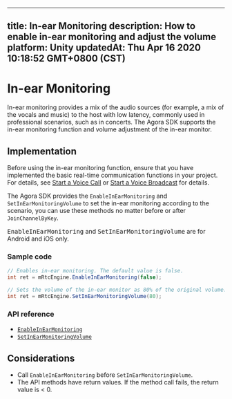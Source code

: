 
---
title: In-ear Monitoring
description: How to enable in-ear monitoring and adjust the volume
platform: Unity
updatedAt: Thu Apr 16 2020 10:18:52 GMT+0800 (CST)
---
# In-ear Monitoring
In-ear monitoring provides a mix of the audio sources (for example, a mix of the vocals and music) to the host with low latency, commonly used in professional scenarios, such as in concerts.
The Agora SDK supports the in-ear monitoring function and volume adjustment of the in-ear monitor.

## Implementation

Before using the in-ear monitoring function, ensure that you have implemented the basic real-time communication functions in your project. For details, see [Start a Voice Call](../../en/Interactive%20Broadcast/start_call_audio_unity.md) or [Start a Voice Broadcast](../../en/Interactive%20Broadcast/start_live_audio_unity.md) for details.

The Agora SDK provides the `EnableInEarMonitoring` and `SetInEarMonitoringVolume` to set the in-ear monitoring according to the scenario, you can use these methods no matter before or after `JoinChannelByKey`.

<div class="alert note"><tt>EnableInEarMonitoring</tt> and <tt>SetInEarMonitoringVolume</tt> are for Android and iOS only.</div>

### Sample code

```c#
// Enables in-ear monitoring. The default value is false.
int ret = mRtcEngine.EnableInEarMonitoring(false);

// Sets the volume of the in-ear monitor as 80% of the original volume. The value ranges between 0 and 100. The default value is 100, which represents the original volume captured by the microphone.
int ret = mRtcEngine.SetInEarMonitoringVolume(80);
```

### API reference

- [`EnableInEarMonitoring`](https://docs.agora.io/en/Interactive%20Broadcast/API%20Reference/unity/classagora__gaming__rtc_1_1_i_rtc_engine.html#ab5e3a1ccf03508f96af241cc25aefecd)
- [`SetInEarMonitoringVolume`](https://docs.agora.io/en/Interactive%20Broadcast/API%20Reference/unity/classagora__gaming__rtc_1_1_i_rtc_engine.html#a0236c42fc3b664eb9e66f99e6209afc8)

## Considerations

- Call `EnableInEarMonitoring` before `SetInEarMonitoringVolume`.
- The API methods have return values. If the method call fails, the return value is < 0.
